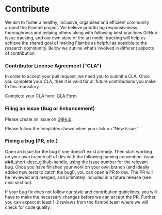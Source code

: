 # Contribute

We aim to foster a healthy, inclusive, organized and efficient community around the Flambé project. We believe prioritizing responsiveness, thoroughness and helping others along with following best practices GitHub issue tracking, and our own state of the art model tracking will help us achieve the shared goal of making Flambé as helpful as possible to the research community. Below we outline what’s involved in different aspects of contribution.

### Contributor License Agreement ("CLA")

In order to accept your pull request, we need you to submit a CLA. Once you complete your CLA, then it is valid for all future contributions you make to this repository.

Complete your CLA here: [CLA Form](https://docs.google.com/forms/d/e/1FAIpQLScMjmYVAnjRDks-n925KKyWqvsMbn_NBEWXZ4LvyOBtq1QTDQ/viewform)

### Filing an issue (Bug or Enhancement)

Please create an issue on [GitHub](https://github.com/asappresearch/flambe/issues).

Please follow the templates shown when you click on “New Issue.”

### Fixing a bug (PR, etc.)

Open an issue for the bug if one doesn’t exist already. Then start working on your own branch off of dev with the following naming convention: issue-###_short-desc_github-handle, using the issue number for the relevant bug. Once you have finished your work on your own branch (and ideally added new tests to catch the bug!), you can open a PR to dev. The PR will be reviewed and merged, and ultimately included in a future release (see next section).

If your bug fix does not follow our style and contribution guidelines, you will have to make the necessary changes before we can accept the PR. Further, you can expect at least 1-2 reviews from the flambé team where we will check for code quality.
